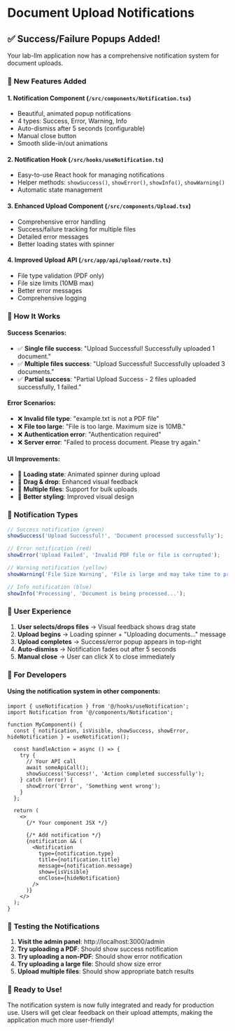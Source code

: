 # Document Upload Notifications

## ✅ **Success/Failure Popups Added!**

Your lab-llm application now has a comprehensive notification system for document uploads.

### 🎯 **New Features Added**

#### **1. Notification Component** (`/src/components/Notification.tsx`)
- Beautiful, animated popup notifications
- 4 types: Success, Error, Warning, Info
- Auto-dismiss after 5 seconds (configurable)
- Manual close button
- Smooth slide-in/out animations

#### **2. Notification Hook** (`/src/hooks/useNotification.ts`)
- Easy-to-use React hook for managing notifications
- Helper methods: `showSuccess()`, `showError()`, `showInfo()`, `showWarning()`
- Automatic state management

#### **3. Enhanced Upload Component** (`/src/components/Upload.tsx`)
- Comprehensive error handling
- Success/failure tracking for multiple files
- Detailed error messages
- Better loading states with spinner

#### **4. Improved Upload API** (`/src/app/api/upload/route.ts`)
- File type validation (PDF only)
- File size limits (10MB max)
- Better error messages
- Comprehensive logging

### 🚀 **How It Works**

#### **Success Scenarios:**
- ✅ **Single file success**: "Upload Successful! Successfully uploaded 1 document."
- ✅ **Multiple files success**: "Upload Successful! Successfully uploaded 3 documents."
- ✅ **Partial success**: "Partial Upload Success - 2 files uploaded successfully, 1 failed."

#### **Error Scenarios:**
- ❌ **Invalid file type**: "example.txt is not a PDF file"
- ❌ **File too large**: "File is too large. Maximum size is 10MB."
- ❌ **Authentication error**: "Authentication required"
- ❌ **Server error**: "Failed to process document. Please try again."

#### **UI Improvements:**
- 🔄 **Loading state**: Animated spinner during upload
- 📁 **Drag & drop**: Enhanced visual feedback
- 📝 **Multiple files**: Support for bulk uploads
- 🎨 **Better styling**: Improved visual design

### 🎨 **Notification Types**

```typescript
// Success notification (green)
showSuccess('Upload Successful!', 'Document processed successfully');

// Error notification (red)  
showError('Upload Failed', 'Invalid PDF file or file is corrupted');

// Warning notification (yellow)
showWarning('File Size Warning', 'File is large and may take time to process');

// Info notification (blue)
showInfo('Processing', 'Document is being processed...');
```

### 📱 **User Experience**

1. **User selects/drops files** → Visual feedback shows drag state
2. **Upload begins** → Loading spinner + "Uploading documents..." message
3. **Upload completes** → Success/error popup appears in top-right
4. **Auto-dismiss** → Notification fades out after 5 seconds
5. **Manual close** → User can click X to close immediately

### 🔧 **For Developers**

#### **Using the notification system in other components:**

```tsx
import { useNotification } from '@/hooks/useNotification';
import Notification from '@/components/Notification';

function MyComponent() {
  const { notification, isVisible, showSuccess, showError, hideNotification } = useNotification();
  
  const handleAction = async () => {
    try {
      // Your API call
      await someApiCall();
      showSuccess('Success!', 'Action completed successfully');
    } catch (error) {
      showError('Error', 'Something went wrong');
    }
  };

  return (
    <>
      {/* Your component JSX */}
      
      {/* Add notification */}
      {notification && (
        <Notification
          type={notification.type}
          title={notification.title}
          message={notification.message}
          show={isVisible}
          onClose={hideNotification}
        />
      )}
    </>
  );
}
```

### 🧪 **Testing the Notifications**

1. **Visit the admin panel**: http://localhost:3000/admin
2. **Try uploading a PDF**: Should show success notification
3. **Try uploading a non-PDF**: Should show error notification
4. **Try uploading a large file**: Should show size error
5. **Upload multiple files**: Should show appropriate batch results

### 🎉 **Ready to Use!**

The notification system is now fully integrated and ready for production use. Users will get clear feedback on their upload attempts, making the application much more user-friendly!
